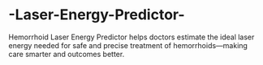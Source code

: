 # -Laser-Energy-Predictor-
Hemorrhoid Laser Energy Predictor helps doctors estimate the ideal laser energy needed for safe and precise treatment of hemorrhoids—making care smarter and outcomes better.
